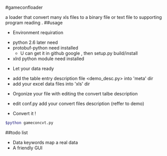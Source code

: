 #gameconfloader

a loader that convert many xls files to a binary file or text file to supporting program reading .
##usage
* Environment requiration
 - python 2.6 later need
 - protobuf-python need installed
	- U can get it in github google , then setup.py build/install
 - xlrd python module need installed
* Let your data ready
 - add the table entry description file <demo_desc.py> into 'meta' dir
 - add your excel data files into 'xls' dir
* Orgonize your file with editing the convert talbe description
 - edit conf.py add your convert files description (reffer to demo)
* Convert it !
```sh
$python gameconcvt.py
```
##todo list
* Data keywords map a real data
* A friendly GUI
